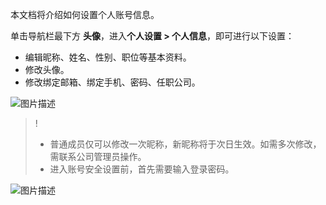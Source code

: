 本文档将介绍如何设置个人账号信息。

单击导航栏最下方 **头像**，进入**个人设置 > 个人信息**，即可进行以下设置：
- 编辑昵称、姓名、性别、职位等基本资料。
- 修改头像。
- 修改绑定邮箱、绑定手机、密码、任职公司。

![图片描述](https://main.qcloudimg.com/raw/0c5c7da44e3811791987e45d8fa28198.png)
 
>!
> - 普通成员仅可以修改一次昵称，新昵称将于次日生效。如需多次修改，需联系公司管理员操作。
> - 进入账号安全设置前，首先需要输入登录密码。

![图片描述](https://main.qcloudimg.com/raw/c879c0fb324c8e5480f97df909747393.png)
